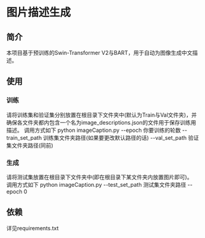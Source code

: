 # 图片描述生成

## 简介
本项目基于预训练的Swin-Transformer V2与BART，用于自动为图像生成中文描述。

## 使用
### 训练
请将训练集和验证集分别放置在根目录下文件夹中(默认为Train与Val文件夹)，并确保各文件夹都内包含一个名为image_descriptions.json的文件用于保存训练用描述。
调用方式如下
python imageCaption.py --epoch 你要训练的轮数 --train_set_path 训练集文件夹路径(如果要更改默认路径的话) --val_set_path 验证集文件夹路径(同前)

### 生成
请将测试集放置在根目录下文件夹中(即在根目录下某文件夹内放置图片即可)。
调用方式如下
python imageCaption.py --test_set_path 测试集文件夹路径 --epoch 0

## 依赖
详见requirements.txt